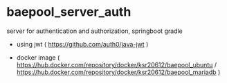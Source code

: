 # baepool_server_auth
server for authentication and authorization, springboot gradle

- using jwt ( https://github.com/auth0/java-jwt )

- docker image ( https://hub.docker.com/repository/docker/ksr20612/baepool_ubuntu / https://hub.docker.com/repository/docker/ksr20612/baepool_mariadb )
